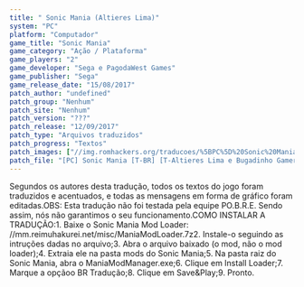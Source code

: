 ```yaml
---
title: " Sonic Mania (Altieres Lima)"
system: "PC"
platform: "Computador"
game_title: "Sonic Mania"
game_category: "Ação / Plataforma"
game_players: "2"
game_developer: "Sega e PagodaWest Games"
game_publisher: "Sega"
game_release_date: "15/08/2017"
patch_author: "undefined"
patch_group: "Nenhum"
patch_site: "Nenhum"
patch_version: "???"
patch_release: "12/09/2017"
patch_type: "Arquivos traduzidos"
patch_progress: "Textos"
patch_images: ["//img.romhackers.org/traducoes/%5BPC%5D%20Sonic%20Mania%20-%20Altieres%20Lima%20e%20Bugadinho%20Gamers%20-%201.jpg","//img.romhackers.org/traducoes/%5BPC%5D%20Sonic%20Mania%20-%20Altieres%20Lima%20e%20Bugadinho%20Gamers%20-%202.jpg","//img.romhackers.org/traducoes/%5BPC%5D%20Sonic%20Mania%20-%20Altieres%20Lima%20e%20Bugadinho%20Gamers%20-%203.jpg"]
patch_file: "[PC] Sonic Mania [T-BR] [T-Altieres Lima e Bugadinho Gamers G-Nenhum] [A-2017].rar"
---
```

Segundos os autores desta tradução, todos os textos do jogo foram traduzidos e acentuados, e todas as mensagens em forma de gráfico foram editadas.OBS: Esta tradução não foi testada pela equipe PO.B.R.E. Sendo assim, nós não garantimos o seu funcionamento.COMO INSTALAR A TRADUÇÃO:1. Baixe o Sonic Mania Mod Loader: //mm.reimuhakurei.net/misc/ManiaModLoader.7z2. Instale-o seguindo as intruções dadas no arquivo;3. Abra o arquivo baixado (o mod, não o mod loader);4. Extraia ele na pasta mods do Sonic Mania;5. Na pasta raiz do Sonic Mania, abra o ManiaModManager.exe;6. Clique em Install Loader;7. Marque a opçãoo BR Tradução;8. Clique em Save&Play;9. Pronto.